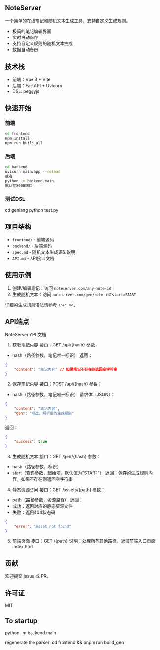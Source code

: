 ## NoteServer

一个简单的在线笔记和随机文本生成工具，支持自定义生成规则。
- 极简的笔记编辑界面
- 实时自动保存
- 支持自定义规则的随机文本生成
- 数据自动备份

## 技术栈

- 前端：Vue 3 + Vite
- 后端：FastAPI + Uvicorn
- DSL: peggyjs

## 快速开始

### 前端
```bash
cd frontend
npm install
npm run build_all
```

### 后端
```bash
cd backend
uvicorn main:app --reload
或者
python -m backend.main
默认在8000端口
```
### 测试DSL
cd genlang
python test.py

## 项目结构

- `frontend/`  - 前端源码
- `backend/`   - 后端源码
- `spec.md`    - 随机文本生成语法说明
- `API.md`     - API接口文档

## 使用示例

1. 创建/编辑笔记：访问 `noteserver.com/any-note-id`
2. 生成随机文本：访问 `noteserver.com/gen/note-id?start=START`

详细的生成规则语法请参考 `spec.md`。

## API端点
NoteServer API 文档

1. 获取笔记内容
接口：GET /api/{hash}
参数：
- hash（路径参数，笔记唯一标识）
返回：
```json
{
    "content": "笔记内容" // 如果笔记不存在则返回空字符串
}
```

2. 保存笔记内容
接口：POST /api/{hash}
参数：
- hash（路径参数，笔记唯一标识）
请求体（JSON）：
```json
{
    "content": "笔记内容",
    "gen": "可选，解析后的生成规则" 
}
```
返回：
```json
{
    "success": true
}
```

3. 生成随机文本
接口：GET /gen/{hash}
参数：
- hash（路径参数，标识）
- start（查询参数，起始项，默认值为"START"）
返回：保存的生成规则内容，如果不存在则返回空字符串

4. 静态资源访问
接口：GET /assets/{path}
参数：
- path（路径参数，资源路径）
返回：
- 成功：返回对应的静态资源文件
- 失败：返回404状态码
```json
{
    "error": "Asset not found"
}
```

5. 前端页面
接口：GET /{path}
说明：处理所有其他路径，返回前端入口页面index.html


## 贡献

欢迎提交 issue 或 PR。

## 许可证

MIT

## To startup
python -m backend.main

regenerate the parser:
cd frontend && pnpm run build_gen